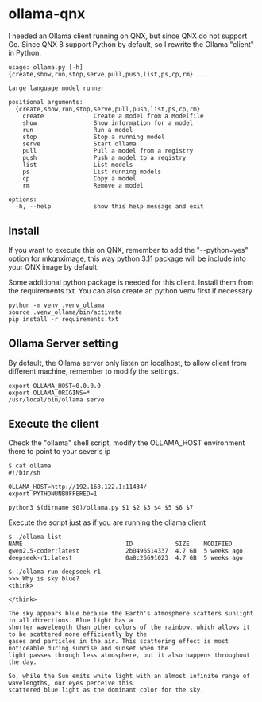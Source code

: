 # ollama-qnx

I needed an Ollama client running on QNX, but since QNX do not support Go. Since QNX 8 support Python by default, so I rewrite the Ollama "client" in Python.
```Console
usage: ollama.py [-h] {create,show,run,stop,serve,pull,push,list,ps,cp,rm} ...

Large language model runner

positional arguments:
  {create,show,run,stop,serve,pull,push,list,ps,cp,rm}
    create              Create a model from a Modelfile
    show                Show information for a model
    run                 Run a model
    stop                Stop a running model
    serve               Start ollama
    pull                Pull a model from a registry
    push                Push a model to a registry
    list                List models
    ps                  List running models
    cp                  Copy a model
    rm                  Remove a model

options:
  -h, --help            show this help message and exit
```

## Install
If you want to execute this on QNX, remember to add the "--python=yes" option for mkqnximage, this way python 3.11 package will be include into your QNX image by default. 

Some additional python package is needed for this client. Install them from the requirements.txt. You can also create an python venv first if necessary
```colsole
python -m venv .venv_ollama
source .venv_ollama/bin/activate
pip install -r requirements.txt
```

## Ollama Server setting
By default, the Ollama server only listen on localhost, to allow client from different machine, remember to modify the settings.
```console
export OLLAMA_HOST=0.0.0.0
export OLLAMA_ORIGINS=*
/usr/local/bin/ollama serve
```

## Execute the client
Check the "ollama" shell script, modify the OLLAMA_HOST environment there to point to your sever's ip
```console
$ cat ollama
#!/bin/sh

OLLAMA_HOST=http://192.168.122.1:11434/
export PYTHONUNBUFFERED=1

python3 $(dirname $0)/ollama.py $1 $2 $3 $4 $5 $6 $7
```
Execute the script just as if you are running the ollama client
```console
$ ./ollama list
NAME                             ID            SIZE    MODIFIED
qwen2.5-coder:latest             2b0496514337  4.7 GB  5 weeks ago
deepseek-r1:latest               0a8c26691023  4.7 GB  5 weeks ago
```

```console
$ ./ollama run deepseek-r1
>>> Why is sky blue?
<think>

</think>

The sky appears blue because the Earth's atmosphere scatters sunlight in all directions. Blue light has a
shorter wavelength than other colors of the rainbow, which allows it to be scattered more efficiently by the
gases and particles in the air. This scattering effect is most noticeable during sunrise and sunset when the
light passes through less atmosphere, but it also happens throughout the day.

So, while the Sun emits white light with an almost infinite range of wavelengths, our eyes perceive this
scattered blue light as the dominant color for the sky.
```
